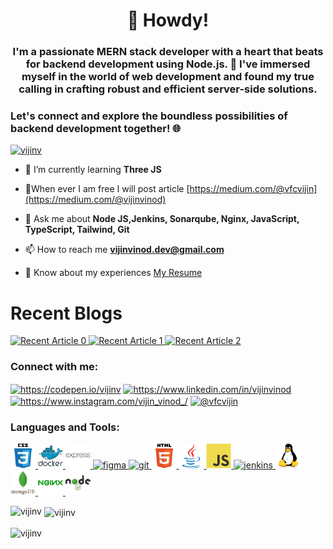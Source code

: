 <h1 align="center">👋 Howdy!</h1>
<h3 align="center">I'm a passionate MERN stack developer with a heart that beats for backend development using Node.js. 🚀 I've immersed myself in the world of web development and found my true calling in crafting robust and efficient server-side solutions.</h3>
<h3>Let's connect and explore the boundless possibilities of backend development together! 🌐</h3>

<p align="left"> <a href="https://github.com/ryo-ma/github-profile-trophy"><img src="https://github-profile-trophy.vercel.app/?username=vijinv" alt="vijinv" /></a> </p>

- 🌱 I’m currently learning **Three JS**

- 📝When ever I am free I will post article [https://medium.com/@vfcvijin](https://medium.com/@vijinvinod)

- 💬 Ask me about **Node JS,Jenkins, Sonarqube, Nginx, JavaScript, TypeScript, Tailwind, Git**

- 📫 How to reach me **vijinvinod.dev@gmail.com**

- 📄 Know about my experiences [My Resume](https://drive.google.com/file/d/1l7wCrH7z172-9_jonbhJTFS7PvIV8OWw/view?usp=sharing)

<!-- BLOG-POST-LIST:START -->
<h1 align="left">Recent Blogs</h1>

<a target="_blank" href="https://github-readme-medium-recent-article.vercel.app/medium/@vijinvinod/0">
  <img src="https://github-readme-medium-recent-article.vercel.app/medium/@vijinvinod/0" alt="Recent Article 0">
</a>

<a target="_blank" href="https://github-readme-medium-recent-article.vercel.app/medium/@vijinvinod/1">
  <img src="https://github-readme-medium-recent-article.vercel.app/medium/@vijinvinod/1" alt="Recent Article 1">
</a>

<a target="_blank" href="https://github-readme-medium-recent-article.vercel.app/medium/@vijinvinod/2">
  <img src="https://github-readme-medium-recent-article.vercel.app/medium/@vijinvinod/2" alt="Recent Article 2">
</a>

<!-- BLOG-POST-LIST:END -->


<h3 align="left">Connect with me:</h3>
<p align="left">
<a href="https://codepen.io/https://codepen.io/vijinv" target="blank"><img align="center" src="https://raw.githubusercontent.com/rahuldkjain/github-profile-readme-generator/master/src/images/icons/Social/codepen.svg" alt="https://codepen.io/vijinv" height="30" width="40" /></a>
<a href="https://linkedin.com/in/https://www.linkedin.com/in/vijinvinod" target="blank"><img align="center" src="https://raw.githubusercontent.com/rahuldkjain/github-profile-readme-generator/master/src/images/icons/Social/linked-in-alt.svg" alt="https://www.linkedin.com/in/vijinvinod" height="30" width="40" /></a>
<a href="https://instagram.com/https://www.instagram.com/vijin_vinod_/" target="blank"><img align="center" src="https://raw.githubusercontent.com/rahuldkjain/github-profile-readme-generator/master/src/images/icons/Social/instagram.svg" alt="https://www.instagram.com/vijin_vinod_/" height="30" width="40" /></a>
<a href="https://medium.com/@vfcvijin" target="blank"><img align="center" src="https://raw.githubusercontent.com/rahuldkjain/github-profile-readme-generator/master/src/images/icons/Social/medium.svg" alt="@vfcvijin" height="30" width="40" /></a>
</p>

<h3 align="left">Languages and Tools:</h3>
<p align="left"> <a href="https://www.w3schools.com/css/" target="_blank" rel="noreferrer"> <img src="https://raw.githubusercontent.com/devicons/devicon/master/icons/css3/css3-original-wordmark.svg" alt="css3" width="40" height="40"/> </a> <a href="https://www.docker.com/" target="_blank" rel="noreferrer"> <img src="https://raw.githubusercontent.com/devicons/devicon/master/icons/docker/docker-original-wordmark.svg" alt="docker" width="40" height="40"/> </a> <a href="https://expressjs.com" target="_blank" rel="noreferrer"> <img src="https://raw.githubusercontent.com/devicons/devicon/master/icons/express/express-original-wordmark.svg" alt="express" width="40" height="40"/> </a> <a href="https://www.figma.com/" target="_blank" rel="noreferrer"> <img src="https://www.vectorlogo.zone/logos/figma/figma-icon.svg" alt="figma" width="40" height="40"/> </a> <a href="https://git-scm.com/" target="_blank" rel="noreferrer"> <img src="https://www.vectorlogo.zone/logos/git-scm/git-scm-icon.svg" alt="git" width="40" height="40"/> </a> <a href="https://www.w3.org/html/" target="_blank" rel="noreferrer"> <img src="https://raw.githubusercontent.com/devicons/devicon/master/icons/html5/html5-original-wordmark.svg" alt="html5" width="40" height="40"/> </a> <a href="https://www.java.com" target="_blank" rel="noreferrer"> <img src="https://raw.githubusercontent.com/devicons/devicon/master/icons/java/java-original.svg" alt="java" width="40" height="40"/> </a> <a href="https://developer.mozilla.org/en-US/docs/Web/JavaScript" target="_blank" rel="noreferrer"> <img src="https://raw.githubusercontent.com/devicons/devicon/master/icons/javascript/javascript-original.svg" alt="javascript" width="40" height="40"/> </a> <a href="https://www.jenkins.io" target="_blank" rel="noreferrer"> <img src="https://www.vectorlogo.zone/logos/jenkins/jenkins-icon.svg" alt="jenkins" width="40" height="40"/> </a> <a href="https://www.linux.org/" target="_blank" rel="noreferrer"> <img src="https://raw.githubusercontent.com/devicons/devicon/master/icons/linux/linux-original.svg" alt="linux" width="40" height="40"/> </a> <a href="https://www.mongodb.com/" target="_blank" rel="noreferrer"> <img src="https://raw.githubusercontent.com/devicons/devicon/master/icons/mongodb/mongodb-original-wordmark.svg" alt="mongodb" width="40" height="40"/> </a> <a href="https://www.nginx.com" target="_blank" rel="noreferrer"> <img src="https://raw.githubusercontent.com/devicons/devicon/master/icons/nginx/nginx-original.svg" alt="nginx" width="40" height="40"/> </a> <a href="https://nodejs.org" target="_blank" rel="noreferrer"> <img src="https://raw.githubusercontent.com/devicons/devicon/master/icons/nodejs/nodejs-original-wordmark.svg" alt="nodejs" width="40" height="40"/> </a> </p>

<p><img align="left" src="https://github-readme-stats.vercel.app/api/top-langs?username=vijinv&show_icons=true&locale=en&layout=compact" alt="vijinv" /></p>

<p>&nbsp;<img align="center" src="https://github-readme-stats.vercel.app/api?username=vijinv&show_icons=true&locale=en" alt="vijinv" /></p>

<p><img align="center" src="https://github-readme-streak-stats.herokuapp.com/?user=vijinv&" alt="vijinv" /></p>
